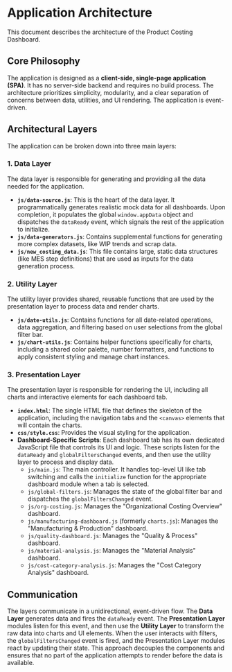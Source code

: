 # Application Architecture

This document describes the architecture of the Product Costing Dashboard.

## Core Philosophy

The application is designed as a **client-side, single-page application (SPA)**. It has no server-side backend and requires no build process. The architecture prioritizes simplicity, modularity, and a clear separation of concerns between data, utilities, and UI rendering. The application is event-driven.

## Architectural Layers

The application can be broken down into three main layers:

### 1. Data Layer

The data layer is responsible for generating and providing all the data needed for the application.

-   **`js/data-source.js`**: This is the heart of the data layer. It programmatically generates realistic mock data for all dashboards. Upon completion, it populates the global `window.appData` object and dispatches the `dataReady` event, which signals the rest of the application to initialize.
-   **`js/data-generators.js`**: Contains supplemental functions for generating more complex datasets, like WIP trends and scrap data.
-   **`js/new_costing_data.js`**: This file contains large, static data structures (like MES step definitions) that are used as inputs for the data generation process.

### 2. Utility Layer

The utility layer provides shared, reusable functions that are used by the presentation layer to process data and render charts.

-   **`js/date-utils.js`**: Contains functions for all date-related operations, data aggregation, and filtering based on user selections from the global filter bar.
-   **`js/chart-utils.js`**: Contains helper functions specifically for charts, including a shared color palette, number formatters, and functions to apply consistent styling and manage chart instances.

### 3. Presentation Layer

The presentation layer is responsible for rendering the UI, including all charts and interactive elements for each dashboard tab.

-   **`index.html`**: The single HTML file that defines the skeleton of the application, including the navigation tabs and the `<canvas>` elements that will contain the charts.
-   **`css/style.css`**: Provides the visual styling for the application.
-   **Dashboard-Specific Scripts**: Each dashboard tab has its own dedicated JavaScript file that controls its UI and logic. These scripts listen for the `dataReady` and `globalFiltersChanged` events, and then use the utility layer to process and display data.
    -   `js/main.js`: The main controller. It handles top-level UI like tab switching and calls the `initialize` function for the appropriate dashboard module when a tab is selected.
    -   `js/global-filters.js`: Manages the state of the global filter bar and dispatches the `globalFiltersChanged` event.
    -   `js/org-costing.js`: Manages the "Organizational Costing Overview" dashboard.
    -   `js/manufacturing-dashboard.js` (formerly `charts.js`): Manages the "Manufacturing & Production" dashboard.
    -   `js/quality-dashboard.js`: Manages the "Quality & Process" dashboard.
    -   `js/material-analysis.js`: Manages the "Material Analysis" dashboard.
    -   `js/cost-category-analysis.js`: Manages the "Cost Category Analysis" dashboard.

## Communication

The layers communicate in a unidirectional, event-driven flow. The **Data Layer** generates data and fires the `dataReady` event. The **Presentation Layer** modules listen for this event, and then use the **Utility Layer** to transform the raw data into charts and UI elements. When the user interacts with filters, the `globalFiltersChanged` event is fired, and the Presentation Layer modules react by updating their state. This approach decouples the components and ensures that no part of the application attempts to render before the data is available. 